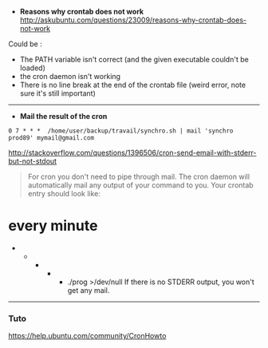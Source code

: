 * **Reasons why crontab does not work**    
http://askubuntu.com/questions/23009/reasons-why-crontab-does-not-work

Could be : 
* The PATH variable isn't correct (and the given executable couldn't be loaded)
* the cron daemon isn't working
* There is no line break at the end of the crontab file (weird error, note sure it's still important)

***

* **Mail the result of the cron**  
``` 
0 7 * * *  /home/user/backup/travail/synchro.sh | mail 'synchro prod89' mymail@gmail.com
```


http://stackoverflow.com/questions/1396506/cron-send-email-with-stderr-but-not-stdout
> For cron you don't need to pipe through mail. The cron daemon will automatically mail any output of your command to you. Your crontab entry should look like:

# every minute
* * * * * ./prog >/dev/null
If there is no STDERR output, you won't get any mail.

***

### Tuto

https://help.ubuntu.com/community/CronHowto